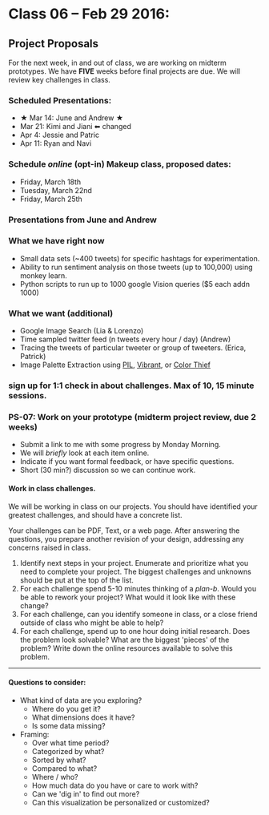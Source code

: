 # Class 06 –  Feb 29  2016:

## Project Proposals

For the next week, in and out of class, we are working on midterm prototypes. We have **FIVE** weeks before final projects are due. We will review key challenges in class.

### Scheduled Presentations:
* ★ Mar 14: June and Andrew ★
* Mar 21: Kimi and Jiani ⬅ changed
* Apr  4: Jessie and Patric
* Apr 11: Ryan and Navi

### Schedule *online* (opt-in) Makeup class, proposed dates:
* Friday, March 18th
* Tuesday, March 22nd
* Friday, March 25th

### Presentations from June and Andrew

### What we have right now
* Small data sets (~400 tweets) for specific hashtags for experimentation.
* Ability to run sentiment analysis on those tweets (up to 100,000) using monkey learn.
* Python scripts to run up to 1000 google Vision queries ($5 each addn 1000)

### What we want (additional)
* Google Image Search (Lia & Lorenzo)
* Time sampled twitter feed (n tweets every hour / day) (Andrew)
* Tracing the tweets of particular tweeter or group of tweeters. (Erica, Patrick)
* Image Palette Extraction using [PIL](https://pillow.readthedocs.org/en/3.1.x/), [Vibrant](http://jariz.github.io/vibrant.js/), or [Color Thief](http://lokeshdhakar.com/projects/color-thief/)


### sign up for 1:1 check in about challenges. Max of 10, 15 minute sessions.

### PS-07: Work on your prototype (midterm project review, due 2 weeks)
* Submit a link to me with some progress by Monday Morning.
* We will *briefly* look at each item online.
* Indicate if you want formal feedback, or have specific questions.
* Short (30 min?) discussion so we can continue work.

#### Work in class challenges.
We will be working in class on our projects. You should have identified your greatest challenges, and should have a concrete list.


Your challenges can be PDF, Text, or a web page. After answering the questions, you prepare another revision of your design, addressing any concerns raised in class.

1. Identify next steps in your project. Enumerate and prioritize what you need to complete your project. The biggest challenges and unknowns should be put at the top of the list.
2. For each challenge spend 5-10 minutes thinking of a _plan-b_. Would you be able to rework your project? What would it look like with these change?
3. For each challenge, can you identify someone in class, or a close friend outside of class who might be able to help?
4. For each challenge, spend up to one hour doing initial research. Does the problem look solvable? What are the biggest 'pieces' of the problem? Write down the online resources available to solve this problem.


------

#### Questions to consider:
* What kind of data are you exploring?
    * Where do you get it?
    * What dimensions does it have?
    * Is some data missing?
* Framing:
    * Over what time period?
    * Categorized by what?
    * Sorted by what?
    * Compared to what?
    * Where / who?
    * How much data do you have or care to work with?
    * Can we 'dig in' to find out more?
    * Can this visualization be personalized or customized?




